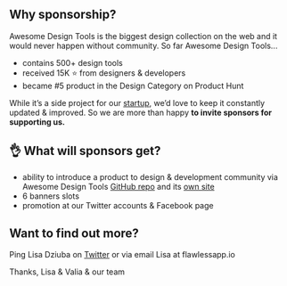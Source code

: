 ## Why sponsorship?
Awesome Design Tools is the biggest design collection on the web and it would never happen without community. So far Awesome Design Tools...
  - contains 500+ design tools
  - received 15K ⭐ from designers & developers
  - became #5 product in the Design Category on Product Hunt

While it’s a side project for our [startup](http://flawlessapp.io/feedback), we’d love to keep it constantly updated & improved. So we are more than happy **to invite sponsors for supporting us.**

## 👌 What will sponsors get?
* ability to introduce a product to design & development community via Awesome Design Tools [GitHub repo](https://github.com/LisaDziuba/Awesome-Design-Tools) and its [own site](https://flawlessapp.io/designtools)
* 6 banners slots
* promotion at our Twitter accounts & Facebook page

## Want to find out more?
Ping Lisa Dziuba on [Twitter](https://twitter.com/LisaDziuba) or via email Lisa at flawlessapp.io

Thanks, 
Lisa & Valia & our team
